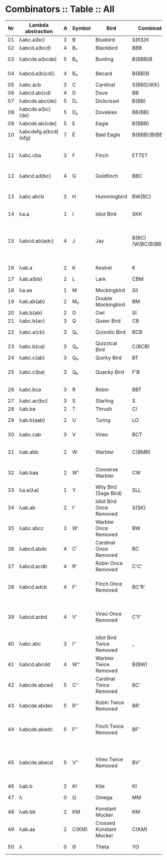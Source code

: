 # Combinators :: Table :: All

Nr|Lambda abstraction    |A| Symbol| Bird                        | Combinator           | Haskell        | SK Combinator exp
--|----------------------|-|-------|-----------------------------|----------------------|----------------|----------------------------
01|λabc.a(bc)            |3| B     | Bluebird                    | S(KS)K               | (.)            | ((S(KS))K)
02|λabcd.a(bcd)          |4| B₁    | Blackbird                   | BBB                  |                | ((S(K((S(KS))K)))((S(KS))K))
03|λabcde.a(bcde)        |5| B₂    | Bunting                     | B(BBB)B              |                | ((S(K((S(K((S(KS))K)))((S(KS))K))))((S(KS))K))
04|λabcd.a(b(cd))        |4| B₃    | Becard                      | B(BB)B               |                | ((S(K((S(K((S(KS))K)))((S(KS))K))))((S(KS))K))
05|λabc.acb              |3| C     | Cardinal                    | S(BBS)(KK)           | flip           | ((S((S(K((S(KS))K)))S))(KK))
06|λabcd.ab(cd)          |4| D     | Dove                        | BB                   |                | (S(K((S(KS))K)))
07|λabcde.abc(de)        |5| D₁    | Dickcissel                  | B(BB)                |                | (S(K(S(K((S(KS))K)))))
08|λabcde.a(bc)(de)      |5| D₂    | Dovekies                    | BB(BB)               |                | ((S(K((S(KS))K)))(S(K((S(KS))K))))
09|λabcde.ab(cde)        |5| E     | Eagle                       | B(BBB)               |                | (S(K((S(K((S(KS))K)))((S(KS))K))))
10|λabcdefg.a(bcd)(efg)  |7| Ê     | Bald Eagle                  | B(BBB)(B(BBB))       |                | ((S(K((S(K((S(KS))K)))((S(KS))K))))(S(K((S(K((S(KS))K)))((S(KS))K)))))
11|λabc.cba              |3| F     | Finch                       | ETTET                |                | ((S(K((S((SK)K))(K((S(K(S((SK)K))))K)))))((S(K((S(K((S(KS))K)))((S(KS))K))))((S(K(S((SK)K))))K)))
12|λabcd.ad(bc)          |4| G     | Goldfinch                   | BBC                  |                | ((S(K((S(KS))K)))((S((S(K((S(KS))K)))S))(KK)))
13|λabc.abcb             |3| H     | Hummingbird                 | BW(BC)               |                | ((S(K((S(K(S((S(K((S((SK)K))((SK)K))))((S(K((S(KS))K)))((S(K(S((SK)K))))K))))))K)))(S(K((S((S(K((S(KS))K)))S))(KK)))))
14|λa.a                  |1| I     | Idiot Bird                  | SKK                  | id             | ((SK)K)
15|λabcd.ab(adc)         |4| J     | Jay                         | B(BC)(W(BC(B(BBB)))) |                | ((S(K(S(K((S((S(K((S(KS))K)))S))(KK))))))((S((S(K((S((SK)K))((SK)K))))((S(K((S(KS))K)))((S(K(S((SK)K))))K))))(K((S(K((S((S(K((S(KS))K)))S))(KK))))(S(K((S(K((S(KS))K)))((S(KS))K))))))))
16|λab.a                 |2| K     | Kestrel                     | K                    | const          | K
17|λab.a(bb)             |2| L     | Lark                        | CBM                  | N/A            | ((S((S(KS))K))(K((S((SK)K))((SK)K))))
18|λa.aa                 |1| M     | Mockingbird                 | SII                  | N/A            | ((S((SK)K))((SK)K))
19|λab.ab(ab)            |2| M₂    | Double Mockingbird          | BM                   | N/A            | (S(K((S((SK)K))((SK)K))))
20|λab.b(ab)             |2| O     | Owl                         | SI                   | (.)(.)         | (S((SK)K))
21|λabc.b(ac)            |3| Q     | Queer Bird                  | CB                   |                | ((S(K(S((S(KS))K))))K)
22|λabc.a(cb)            |3| Q₁    | Quixotic Bird               | BCB                  |                | ((S(K((S((S(K((S(KS))K)))S))(KK))))((S(KS))K))
23|λabc.b(ca)            |3| Q₂    | Quizzical Bird              | C(BCB)               |                | ((S(K(S((S(K((S((S(K((S(KS))K)))S))(KK))))((S(KS))K)))))K)
24|λabc.c(ab)            |3| Q₃    | Quirky Bird                 | BT                   |                | (S(K((S(K(S((SK)K))))K)))
25|λabc.c(ba)            |3| Q₄    | Quacky Bird                 | F'B                  |                | ((S(K((S((S(K((S(KS))K)))S))(KK))))((S(K(S((S(K((S((S(K((S(KS))K)))S))(KK))))((S(KS))K)))))K))
26|λabc.bca              |3| R     | Robin                       | BBT                  |                | ((S(K((S(KS))K)))((S(K(S((SK)K))))K))
27|λabc.ac(bc)           |3| S     | Starling                    | S                    |                | S
28|λab.ba                |2| T     | Thrush                      | CI                   | (&)            | ((S(K(S((SK)K))))K)
29|λab.b(aab)            |2| U     | Turing                      | LO                   | (fix)          | ((S(K(S((SK)K))))((S((SK)K))((SK)K)))
30|λabc.cab              |3| V     | Vireo                       | BCT                  |                | ((S(K((S((S(K((S(KS))K)))S))(KK))))((S(K(S((SK)K))))K))
31|λab.abb               |2| W     | Warbler                     | C(BMR)               |                | ((S(K(S((S(K((S((SK)K))((SK)K))))((S(K((S(KS))K)))((S(K(S((SK)K))))K))))))K)
32|λab.baa               |2| W¹    | Converse Warbler            | CW                   | flip W         | ((S(K(S((S(K(S((S(K((S((SK)K))((SK)K))))((S(K((S(KS))K)))((S(K(S((SK)K))))K))))))K))))K)
33|λa.a(λa)              |1| Y     | Why Bird (Sage Bird)        | SLL                  | (fix)          | (((SS)K)((S(K((SS)(S((SS)K)))))K))
34|λab.ab                |2| I'    | Idiot Bird Once Removed     | S(SK)                | ($), id        | (S(SK))
35|λabc.abcc             |3| W'    | Warbler Once Removed        | BW                   |                | (S(K((S(K(S((S(K((S((SK)K))((SK)K))))((S(K((S(KS))K)))((S(K(S((SK)K))))K))))))K)))
36|λabcd.abdc            |4| C'    | Cardinal Once Removed       | BC                   |                | (S(K((S((S(K((S(KS))K)))S))(KK))))
37|λabcd.acdb            |4| R'    | Robin Once Removed          | C'C'                 |                | ((S(K((S((S(K((S(KS))K)))S))(KK))))(S(K((S((S(K((S(KS))K)))S))(KK)))))
38|λabcd.adcb            |4| F'    | Finch Once Removed          | BC'R'                |                | ((S(K(S(K((S((S(K((S(KS))K)))S))(KK))))))((S(K((S((S(K((S(KS))K)))S))(KK))))(S(K((S((S(K((S(KS))K)))S))(KK))))))
39|λabcd.acbd            |4| V'    | Vireo Once Removed          | C'F'                 |                | ((S(K((S((S(K((S(KS))K)))S))(KK))))((S(K(S(K((S((S(K((S(KS))K)))S))(KK))))))((S(K((S((S(K((S(KS))K)))S))(KK))))(S(K((S((S(K((S(KS))K)))S))(KK)))))))
40|λabc.abc              |3| I''   | Idiot Bird Twice Removed    | _                    | id             | ()
41|λabcd.abcdd           |4| W''   | Warbler Twice Removed       | B(BW)                |                | (S(K(S(K((S(K(S((S(K((S((SK)K))((SK)K))))((S(K((S(KS))K)))((S(K(S((SK)K))))K))))))K)))))
42|λabcde.abced          |5| C''   | Cardinal Twice Removed      | BC'                  |                | (S(K(S(K((S((S(K((S(KS))K)))S))(KK))))))
43|λabcde.abdec          |5| R''   | Robin Twice Removed         | BR'                  |                | (S(K((S(K((S((S(K((S(KS))K)))S))(KK))))(S(K((S((S(K((S(KS))K)))S))(KK)))))))
44|λabcde.abedc          |5| F''   | Finch Twice Removed         | BF'                  |                | (S(K((S(K(S(K((S((S(K((S(KS))K)))S))(KK))))))((S(K((S((S(K((S(KS))K)))S))(KK))))(S(K((S((S(K((S(KS))K)))S))(KK))))))))
45|λabcde.abecd          |5| V''   | Vireo Twice Removed         | BV'                  |                | (S(K((S(K((S((S(K((S(KS))K)))S))(KK))))((S(K(S(K((S((S(K((S(KS))K)))S))(KK))))))((S(K((S((S(K((S(KS))K)))S))(KK))))(S(K((S((S(K((S(KS))K)))S))(KK)))))))))
46|λab.b                 |2| KI    | Kite                        | KI                   | flip K         | (K((SK)K))
47|λ                     |0| Ω     | Omega                       | MM                   | N/A            | (((S((SK)K))((SK)K))((S((SK)K))((SK)K)))
48|λab.bb                |2| KM    | Konstant Mocker             | KM                   | N/A            | (K((S((SK)K))((SK)K)))
49|λab.aa                |2| C(KM) | Crossed Konstant Mocker     | C(KM)                | N/A            | ((S(K(S(K((S((SK)K))((SK)K))))))K)
50|λ                     |0| Θ     | Theta                       | YO                   | N/A            | ((((SS)K)((S(K((SS)(S((SS)K)))))K)(S((SK)K))))
